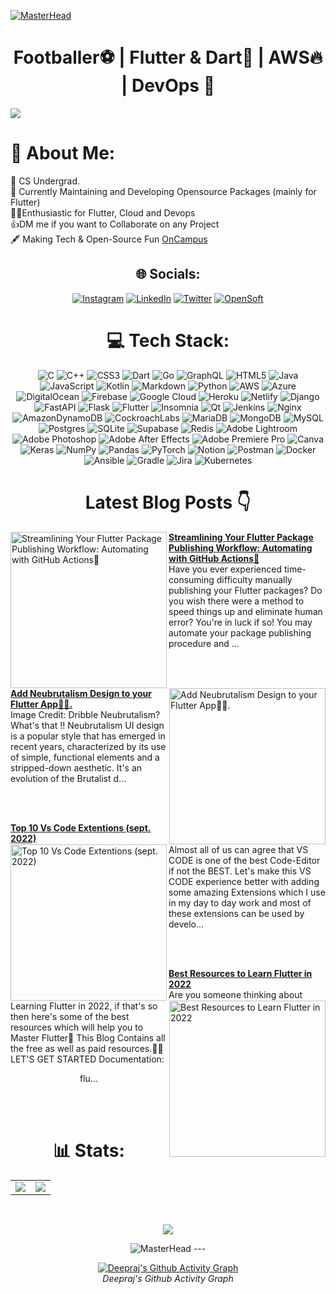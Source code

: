 [![MasterHead](https://user-images.githubusercontent.com/63138398/236623085-7a6e89ca-0add-4a5e-b91d-2ef5b36b15b1.png)]()

<h1 align="center">Footballer⚽ | Flutter & Dart💙 | AWS🔥 | DevOps 🚀</h3>

[![](https://visitcount.itsvg.in/api?id=deepraj02&icon=5&color=0)](https://visitcount.itsvg.in)

# 💫 About Me:
🔭 CS Undergrad.<br>🌱 Currently Maintaining and Developing Opensource Packages (mainly for Flutter) <br>👩‍💻Enthusiastic for Flutter, Cloud and Devops <br>👍DM me if you want to Collaborate on any Project <br>🖋️ Making Tech & Open-Source Fun [OnCampus](https://github.com/OnCampus-Community)


<div style="text-align: center;">
  
## 🌐 Socials:
[![Instagram](https://img.shields.io/badge/Instagram-%23E4405F.svg?logo=Instagram&logoColor=white)](https://instagram.com/https://www.instagram.com/infamousdotexe/?hl=en) [![LinkedIn](https://img.shields.io/badge/LinkedIn-%230077B5.svg?logo=linkedin&logoColor=white)](https://linkedin.com/in/https://www.linkedin.com/in/deeprajbaidya/) [![Twitter](https://img.shields.io/badge/Twitter-%231DA1F2.svg?logo=Twitter&logoColor=white)](https://twitter.com/https://twitter.com/Deepraj022) <a href="https://thelocaldev.hashnode.dev"><img title="OpenSoft" src="https://img.shields.io/badge/Hashnode-2962FF?style=for-the-badge&logo=hashnode&logoColor=white"/></a> 
  


# 💻 Tech Stack:
![C](https://img.shields.io/badge/c-%2300599C.svg?style=flat&logo=c&logoColor=white) ![C++](https://img.shields.io/badge/c++-%2300599C.svg?style=flat&logo=c%2B%2B&logoColor=white) ![CSS3](https://img.shields.io/badge/css3-%231572B6.svg?style=flat&logo=css3&logoColor=white) ![Dart](https://img.shields.io/badge/dart-%230175C2.svg?style=flat&logo=dart&logoColor=white) ![Go](https://img.shields.io/badge/go-%2300ADD8.svg?style=flat&logo=go&logoColor=white) ![GraphQL](https://img.shields.io/badge/-GraphQL-E10098?style=flat&logo=graphql&logoColor=white) ![HTML5](https://img.shields.io/badge/html5-%23E34F26.svg?style=flat&logo=html5&logoColor=white) ![Java](https://img.shields.io/badge/java-%23ED8B00.svg?style=flat&logo=java&logoColor=white) ![JavaScript](https://img.shields.io/badge/javascript-%23323330.svg?style=flat&logo=javascript&logoColor=%23F7DF1E) ![Kotlin](https://img.shields.io/badge/kotlin-%230095D5.svg?style=flat&logo=kotlin&logoColor=white) ![Markdown](https://img.shields.io/badge/markdown-%23000000.svg?style=flat&logo=markdown&logoColor=white) ![Python](https://img.shields.io/badge/python-3670A0?style=flat&logo=python&logoColor=ffdd54) ![AWS](https://img.shields.io/badge/AWS-%23FF9900.svg?style=flat&logo=amazon-aws&logoColor=white) ![Azure](https://img.shields.io/badge/azure-%230072C6.svg?style=flat&logo=azure-devops&logoColor=white) ![DigitalOcean](https://img.shields.io/badge/DigitalOcean-%230167ff.svg?style=flat&logo=digitalOcean&logoColor=white) ![Firebase](https://img.shields.io/badge/firebase-%23039BE5.svg?style=flat&logo=firebase) ![Google Cloud](https://img.shields.io/badge/Google%20Cloud-%234285F4.svg?style=flat&logo=google-cloud&logoColor=white) ![Heroku](https://img.shields.io/badge/heroku-%23430098.svg?style=flat&logo=heroku&logoColor=white) ![Netlify](https://img.shields.io/badge/netlify-%23000000.svg?style=flat&logo=netlify&logoColor=#00C7B7) ![Django](https://img.shields.io/badge/django-%23092E20.svg?style=flat&logo=django&logoColor=white) ![FastAPI](https://img.shields.io/badge/FastAPI-005571?style=flat&logo=fastapi) ![Flask](https://img.shields.io/badge/flask-%23000.svg?style=flat&logo=flask&logoColor=white) ![Flutter](https://img.shields.io/badge/Flutter-%2302569B.svg?style=flat&logo=Flutter&logoColor=white) ![Insomnia](https://img.shields.io/badge/Insomnia-black?style=flat&logo=insomnia&logoColor=5849BE) ![Qt](https://img.shields.io/badge/Qt-%23217346.svg?style=flat&logo=Qt&logoColor=white) ![Jenkins](https://img.shields.io/badge/jenkins-%232C5263.svg?style=flat&logo=jenkins&logoColor=white) ![Nginx](https://img.shields.io/badge/nginx-%23009639.svg?style=flat&logo=nginx&logoColor=white) ![AmazonDynamoDB](https://img.shields.io/badge/Amazon%20DynamoDB-4053D6?style=flat&logo=Amazon%20DynamoDB&logoColor=white) ![CockroachLabs](https://img.shields.io/badge/Cockroach%20Labs-6933FF?style=flat&logo=Cockroach%20Labs&logoColor=white) ![MariaDB](https://img.shields.io/badge/MariaDB-003545?style=flat&logo=mariadb&logoColor=white) ![MongoDB](https://img.shields.io/badge/MongoDB-%234ea94b.svg?style=flat&logo=mongodb&logoColor=white) ![MySQL](https://img.shields.io/badge/mysql-%2300f.svg?style=flat&logo=mysql&logoColor=white) ![Postgres](https://img.shields.io/badge/postgres-%23316192.svg?style=flat&logo=postgresql&logoColor=white) ![SQLite](https://img.shields.io/badge/sqlite-%2307405e.svg?style=flat&logo=sqlite&logoColor=white) 	![Supabase](https://img.shields.io/badge/Supabase-3ECF8E?style=flat&logo=supabase&logoColor=white) ![Redis](https://img.shields.io/badge/redis-%23DD0031.svg?style=flat&logo=redis&logoColor=white) ![Adobe Lightroom](https://img.shields.io/badge/Adobe%20Lightroom-31A8FF.svg?style=flat&logo=Adobe%20Lightroom&logoColor=white) ![Adobe Photoshop](https://img.shields.io/badge/adobephotoshop-%2331A8FF.svg?style=flat&logo=adobephotoshop&logoColor=white) ![Adobe After Effects](https://img.shields.io/badge/Adobe%20After%20Effects-9999FF.svg?style=flat&logo=Adobe%20After%20Effects&logoColor=white) ![Adobe Premiere Pro](https://img.shields.io/badge/Adobe%20Premiere%20Pro-9999FF.svg?style=flat&logo=Adobe%20Premiere%20Pro&logoColor=white) ![Canva](https://img.shields.io/badge/Canva-%2300C4CC.svg?style=flat&logo=Canva&logoColor=white) ![Keras](https://img.shields.io/badge/Keras-%23D00000.svg?style=flat&logo=Keras&logoColor=white) ![NumPy](https://img.shields.io/badge/numpy-%23013243.svg?style=flat&logo=numpy&logoColor=white) ![Pandas](https://img.shields.io/badge/pandas-%23150458.svg?style=flat&logo=pandas&logoColor=white) ![PyTorch](https://img.shields.io/badge/PyTorch-%23EE4C2C.svg?style=flat&logo=PyTorch&logoColor=white) ![Notion](https://img.shields.io/badge/Notion-%23000000.svg?style=flat&logo=notion&logoColor=white) ![Postman](https://img.shields.io/badge/Postman-FF6C37?style=flat&logo=postman&logoColor=white) ![Docker](https://img.shields.io/badge/docker-%230db7ed.svg?style=flat&logo=docker&logoColor=white) ![Ansible](https://img.shields.io/badge/ansible-%231A1918.svg?style=flat&logo=ansible&logoColor=white) ![Gradle](https://img.shields.io/badge/Gradle-02303A.svg?style=flat&logo=Gradle&logoColor=white) ![Jira](https://img.shields.io/badge/jira-%230A0FFF.svg?style=flat&logo=jira&logoColor=white) ![Kubernetes](https://img.shields.io/badge/kubernetes-%23326ce5.svg?style=flat&logo=kubernetes&logoColor=white)


# Latest Blog Posts 👇
<!-- HASHNODE_BLOG:START -->
<p align="left">
<a href="https://blogs.deeprajbaidya.co//automate-flutter-package-publishing" title="Streamlining Your Flutter Package Publishing Workflow: Automating with GitHub Actions🤯"><img src="https://cdn.hashnode.com/res/hashnode/image/stock/unsplash/SyvsTmuuZyM/upload/297361cb2a199ababf3e3d88dfae07c5.jpeg" alt="Streamlining Your Flutter Package Publishing Workflow: Automating with GitHub Actions🤯" width="250px" align="left" /></a>
<a href="https://blogs.deeprajbaidya.co//automate-flutter-package-publishing" title="Streamlining Your Flutter Package Publishing Workflow: Automating with GitHub Actions🤯"><strong>Streamlining Your Flutter Package Publishing Workflow: Automating with GitHub Actions🤯</strong></a>
<br/> Have you ever experienced time-consuming difficulty manually publishing your Flutter packages? Do you wish there were a method to speed things up and eliminate human error? You're in luck if so! You may automate your package publishing procedure and ... </p> <br/> <br/>
<p align="left">
<a href="https://blogs.deeprajbaidya.co//add-neubrutalism-design-to-your-flutter-app" title="Add Neubrutalism Design to your Flutter App📱🔥."><img src="https://cdn.hashnode.com/res/hashnode/image/upload/v1680609250160/9c8ad56f-5f54-4ffb-8c4c-40f4737b4bc7.png" alt="Add Neubrutalism Design to your Flutter App📱🔥." width="250px" align="right" /></a>
<a href="https://blogs.deeprajbaidya.co//add-neubrutalism-design-to-your-flutter-app" title="Add Neubrutalism Design to your Flutter App📱🔥."><strong>Add Neubrutalism Design to your Flutter App📱🔥.</strong></a>
<br/> Image Credit: Dribble
Neubrutalism? What's that !!
Neubrutalism UI design is a popular style that has emerged in recent years, characterized by its use of simple, functional elements and a stripped-down aesthetic. It's an evolution of the Brutalist d... </p> <br/> <br/>
<p align="left">
<a href="https://blogs.deeprajbaidya.co//top-10-vs-code-extentions-sept-2022" title="Top 10 Vs Code  Extentions (sept. 2022)"><img src="https://cdn.hashnode.com/res/hashnode/image/unsplash/gA396xahf-Q/upload/v1663443699117/crGLvCYKX.jpeg" alt="Top 10 Vs Code  Extentions (sept. 2022)" width="250px" align="left" /></a>
<a href="https://blogs.deeprajbaidya.co//top-10-vs-code-extentions-sept-2022" title="Top 10 Vs Code  Extentions (sept. 2022)"><strong>Top 10 Vs Code  Extentions (sept. 2022)</strong></a>
<br/> Almost all of us can agree that VS CODE is one of the best Code-Editor if not the BEST.
Let's make this VS CODE experience better with adding some amazing Extensions which I use in my day to day work and most of these extensions can be used by develo... </p> <br/> <br/>
<p align="left">
<a href="https://blogs.deeprajbaidya.co//best-resources-to-learn-flutter-in-2022" title="Best Resources to Learn Flutter in 2022"><img src="https://cdn.hashnode.com/res/hashnode/image/unsplash/Gll-v69L8iA/upload/v1662637330397/Y_o1oD14D.jpeg" alt="Best Resources to Learn Flutter in 2022" width="250px" align="right" /></a>
<a href="https://blogs.deeprajbaidya.co//best-resources-to-learn-flutter-in-2022" title="Best Resources to Learn Flutter in 2022"><strong>Best Resources to Learn Flutter in 2022</strong></a>
<br/> Are you someone thinking about Learning Flutter in 2022, if that's so then here's some of  the best resources which will help you to Master Flutter🥳
This Blog Contains all the free as well as paid resources.🤘🔥
LET'S GET STARTED
Documentation:

flu... </p> <br/> <br/>
<!-- HASHNODE_BLOG:END -->

# 📊 Stats:
  
<table align="center">
<tr>
<td><img src="https://github-readme-stats.vercel.app/api?username=deepraj02&theme=merko&hide_border=false&include_all_commits=true&count_private=true" />
</td>
<td>
<img src="https://github-readme-stats.vercel.app/api/top-langs/?username=deepraj02&theme=merko&hide_border=false&include_all_commits=true&count_private=true&layout=compact"/>
</td>
</tr>
</table>
<br />
<p align="center">
<img align="center" src="https://github-readme-streak-stats.herokuapp.com/?user=deepraj02&theme=merko&hide_border=false" />
</p>
  
  
<!--   
## 🏆 GitHub Trophies
<p align="center">
<img align="center" src="https://github-profile-trophy.vercel.app/?username=deepraj02&theme=darkhub&no-frame=true&no-bg=true&margin-w=4" />
</p>
 -->
  <img src="https://holopin.io/api/user/board?user=Klauss" alt="MasterHead"  />
---
<p align="center">
  <a href="https://github.com/deepraj02/github-readme-activity-graph">
    <img src="https://github-readme-activity-graph.cyclic.app/graph?username=deepraj02&theme=dracula" alt="Deepraj's Github Activity Graph">
  </a>
  <br>
  <em>Deepraj's Github Activity Graph</em>
</p>



</div>

